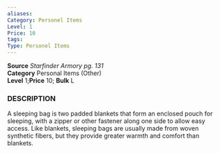 ```yaml
---
aliases: 
Category: Personel Items
Level: 1
Price: 10
tags: 
Type: Personel Items
---
```

**Source** _Starfinder Armory pg. 131_  
**Category** Personal Items (Other)  
**Level** 1;**Price** 10; **Bulk** L

### DESCRIPTION

A sleeping bag is two padded blankets that form an enclosed pouch for sleeping, with a zipper or other fastener along one side to allow easy access. Like blankets, sleeping bags are usually made from woven synthetic fibers, but they provide greater warmth and comfort than blankets.
